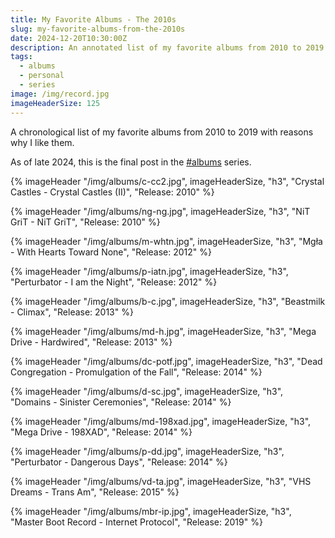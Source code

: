 ```yaml
---
title: My Favorite Albums - The 2010s
slug: my-favorite-albums-from-the-2010s
date: 2024-12-20T10:30:00Z
description: An annotated list of my favorite albums from 2010 to 2019.
tags:
  - albums
  - personal
  - series
image: /img/record.jpg
imageHeaderSize: 125
---
```


A chronological list of my favorite albums from 2010 to 2019 with reasons why I like them.

As of late 2024, this is the final post in the [#albums](/tags/albums/) series.

<div class="hr shadow mt2 mb2"></div>

{% imageHeader "/img/albums/c-cc2.jpg", imageHeaderSize, "h3", "Crystal Castles - Crystal Castles (II)", "Release: 2010" %}

{% imageHeader "/img/albums/ng-ng.jpg", imageHeaderSize, "h3", "NiT GriT - NiT GriT", "Release: 2010" %}

{% imageHeader "/img/albums/m-whtn.jpg", imageHeaderSize, "h3", "Mgła - With Hearts Toward None", "Release: 2012" %}

{% imageHeader "/img/albums/p-iatn.jpg", imageHeaderSize, "h3", "Perturbator - I am the Night", "Release: 2012" %}

{% imageHeader "/img/albums/b-c.jpg", imageHeaderSize, "h3", "Beastmilk - Climax", "Release: 2013" %}

{% imageHeader "/img/albums/md-h.jpg", imageHeaderSize, "h3", "Mega Drive - Hardwired", "Release: 2013" %}

{% imageHeader "/img/albums/dc-potf.jpg", imageHeaderSize, "h3", "Dead Congregation - Promulgation of the Fall", "Release: 2014" %}

{% imageHeader "/img/albums/d-sc.jpg", imageHeaderSize, "h3", "Domains - Sinister Ceremonies", "Release: 2014" %}

{% imageHeader "/img/albums/md-198xad.jpg", imageHeaderSize, "h3", "Mega Drive - 198XAD", "Release: 2014" %}

{% imageHeader "/img/albums/p-dd.jpg", imageHeaderSize, "h3", "Perturbator - Dangerous Days", "Release: 2014" %}

{% imageHeader "/img/albums/vd-ta.jpg", imageHeaderSize, "h3", "VHS Dreams - Trans Am", "Release: 2015" %}

{% imageHeader "/img/albums/mbr-ip.jpg", imageHeaderSize, "h3", "Master Boot Record - Internet Protocol", "Release: 2019" %}
